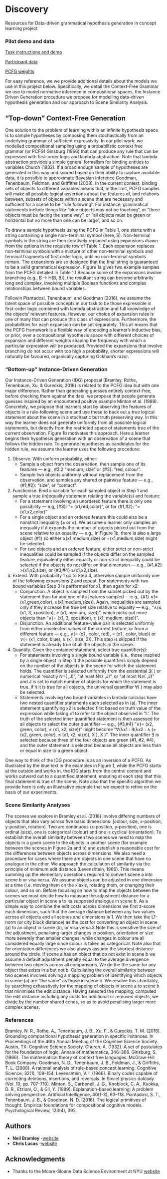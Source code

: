 # Discovery
Resources for Data-driven grammatical hypothesis generation in concept learning project


### Pilot demo and data

[Task instructions and demo](https://www.bramleylab.ppls.ed.ac.uk/experiments/zendo/task.html)
<!-- (https://neilrbramley.com/experiments/zendo/main.html) -->

[Participant data](https://github.com/neilbramley/discovery/blob/master/results_processed.rdata)

[PCFG weights](https://github.com/neilbramley/discovery/blob/master/pcfg_weights.csv)

<!-- [Technical annex](https://github.com/neilbramley/discovery/blob/master/technical_annex.pdf) -->


For easy reference, we we provide additional details about the models we use in this project below. Specifically, we detail the Context-Free Grammar we use to model normative inference in compositional spaces, the Instance Driven Generation procedure we propose for modelling data-driven hypothesis generation and our approach to Scene Similarity Analysis.

## “Top-down” Context-Free Generation

One solution to the problem of learning within an infinite hypothesis space is to sample hypotheses by composing them stochastically from an underlying grammar of sufficient expressivity. In our pilot work, we modelled compositional sampling using a probabilistic context free grammar (or PCFG) Ginsburg (1966) that can produce any rule that can be expressed with first-order logic and lambda abstraction. Note that lambda abstraction provides a simple general formalism for binding entities to variables Church (1932). If a broad enough sample of hypotheses are generated in this way and scored based on their ability to capture available data, it is possible to approximate Bayesian inference Goodman, Tenenbaum, Feldman, and Griffiths (2008). In the current context, binding sets of objects to different variables means that, in the limit, PCFG samples will make all possible logical assertions about the features of, and relations between, subsets of objects within a scene that are necessary and sufficient for a scene to be “rule following”. For instance, grammatical statements include things like “blue objects may not be touching”, or “three objects must be facing the same way”, or “all objects must be green or horizontal but no more than one can be large”, and so on.

To draw a sample hypothesis using the PCFG in Table 1, one starts with a string containing a single non- terminal symbol (here, S). Non-terminal symbols in the string are then iteratively replaced using expansions drawn from the options in the requisite row of Table 1. Each expansion replaces non-terminal symbols with a mixture of other non-terminal symbols and terminal fragments of first order logic, until no non-terminal symbols remain. The expansions are so designed that the final string is guaranteed to be a valid grammatical expression. Figure 1a gives two example samples from the PCFG detailed in Table 1.1 Because some of the expansions involve branching (e.g., B → H(B, B)), the resultant string can become arbitrarily long and complex, involving multiple Boolean functions and complex relationships between bound variables.

Followin Piantadosi, Tenenbaum, and Goodman (2016), we assume the latent space of possible concepts in our task to be those expressible in first-order logic combined with lambda abstraction and full knowledge of the objects’ relevant features. However, our choice of expansion rules is one of many that can produce this class of expressions. Furthermore, the probabilities for each expansion can be set separately. This all means that the PCFG framework is a flexible way of encoding a learner’s inductive bias, or prior, over a compositional hypothesis space with different choices of expansion and different weights shaping the frequency with which a particular expression will be produced. Provided the expansions that involve branching do not occur with too high a probability, shorter expressions will naturally be favoured, organically capturing Ockham’s razor.

### “Bottom-up” Instance-Driven Generation

Our Instance-Driven Generation (IDG) proposal (Bramley, Rothe, Tenenbaum, Xu, & Gureckis, 2018) is related to the PCFG idea but with one major difference. Rather than generating guesses entirely context-free, before checking them against the data, we propose that people generate guesses inspired by an encountered positive example Minton et al. (1989). Concretely, we propose that learners start by observing the features of objects in a rule-following scene and use these to back out a true logical statement about the scene in a stochastic but truth preserving way. In this way the learner does not generate uniformly from all possible logical statements, but directly from the restricted space of statements true of the current observation. Figure 1b motivates this approach. Here a learner begins their hypothesis generation with an observation of a scene that follows the hidden rule. To generate hypotheses as candidates for the hidden rule, we assume the learner uses the following procedure:
1. Observe. With uniform probability, either:
	- Sample a object from the observation, then sample one of its features — e.g., #2:2 “medium, size” or {#3}: “red, colour”.
	- Sample two objects uniformly without replacement from the observation, and samples any shared or pairwise feature — e.g., {#1,#2}: “size”, or “contact”.
2. Functionise. Bind a variable for each sampled object in Step 1 and sample a true (in)equality statement relating the variable(s) and feature:
	- For a statement involving an unordered feature there is only one possibility — e.g, {#3}: “= (x1,red,color)”, or for {#1,#2}: “=(x1,x2,color)”
	- For a single object and an ordered feature this could also be a nonstrict inequality (≥ or ≤). We assume a learner only samples an inequality if it expands the number of objects picked out from the scene relative to an equality — e.g., in Figure 1b, there is also a large object {#1} so either ≥(x1,medium,size) or =(x1,medium,size) might be selected.
	- For two objects and an ordered feature, either strict or non-strict inequalities could be sampled if the objects differ on the sampled feature, equivalently either equality or non-strict inequality could be selected if the objects do not differ on that dimension — e.g., {#1,#2} >(x1,x2,size), or {#3,#4} ≥(x1,x2,size).
3. Extend. With probability 1 go to Step 4, otherwise sample uniformly one of the following expansions 2
and repeat. For statements with two bound variables Step 3 is performed for x1, then again for x2:
	- Conjunction. A object is sampled from the subset picked out by the statement thus far and one of its features sampled — e.g., {#1} ∧(= (x1,green,color), ≥(x1,medium,size)). Again, inequalities are sampled only if they increase the true set size relative to equality — e.g., “∧(≤ (x1, 3, xposition), ≥ (x1, medium, size))”, which picks out more objects than “∧(= (x1, 3, xposition), ≥ (x1, medium, size))”.
	- Disjunction. An additional feature-value pair is selected uniformly from either unselected values of the current feature, or from a different feature — e.g., ∨(= (x1 , color, red), = (x1 , color, blue)) or ∨(= (x1, color, blue), ≥ (x1, size, 2)). This step is skipped if the statement is already true of all the objects in the scene.
4. Quantify. Given the contained statement, select true quantifier(s):
	- For statements involving a single bound variable (i.e., those inspired by a single object in Step 1) the possible quantifiers simply depend on the number of the objects in the scene for which the statement holds. The quantifier is selected uniformly from the existential ∃( ) or numerical “exactly N=( ,J)”, “at least N≥( ,J)”, or “at most N≤( ,J)” and J is set to match number of objects for which the statement is true. If it it is true for all objects, the universal quantifier ∀( ) may also be selected.
	- Statements involving two bound variables in lambda calculus have two nested quantifier statements each selected as in (a). The inner statement quantifying x2 is selected first based on truth value of the expression while taking x1 to refer to the object observed in ‘1.’. The truth of the selected inner quantified statement is then assessed for all objects to select the outer quantifier — e.g., {#3,#4} “∧(= (x2, green, color), ≤ (x1, x2, size))” might become “∀(λx1 : ∃(λx2 : ∧ (= (x2, green, color), ≤ (x1, x2, size)), X ), X )”. The inner quantifier ∃ is selected because three of the four objects are green {#1, #2, #4}, and the outer statement is selected because all objects are less than or equal in size to a green object.

One way to think of the IDG procedure is as an inversion of a PCFG. As illustrated by the blue text in the examples in Figure 1, while the PCFG starts at the outside and works in, the IDG starts from the central content and works outward out to a quantified statement, ensuring at each step that this final statement is true of the scene. Note also that the specific algorithm we provide here is only an illustrative example that we expect to refine on the basis of our experiments.

### Scene Similarity Analyses

The scenes we explore in Bramley et al. (2018) involve differing numbers of objects that also vary across five basic dimensions: [colour, size, x-position, y-position, rotation]. Two are continuous (x-position, y-position), one is ordinal (size), one is categorical (colour) and one is cyclical (orientation).
To establish the overall similarity between two scenes we need to map the objects in a given scene to the objects in another scene (for example between the scenes in Figure 2a and b) and establish a reasonable cost for the differences between objects across dimensions. We also need a procedure for cases where there are objects in one scene that have no analogue in the other. We approach the calculation of similarity via the principle of minimum edit distance (Levenshtein, 1966). This means summing up the elementary operations required to convert scene a into scene b or visa versa. We assume objects can be adjusted in one dimension at a time (i.e. moving them on the x axis, rotating them, or changing their colour, and so on.
Before focusing on how to map the objects between the scenes we must decide how to measure the adjustment distance for a particular object in scene a to its supposed analogue in scene b. As a simple way to combine the edit costs across dimensions we first z-score each dimension, such that the average distance between any two values across all objects and all scenes and dimensions is 1. We then take the L1-norm (or city block distance) as the cost for converting an object in scene (a) to an object in scene (b), or visa versa.3 Note this is sensitive the size of the adjustment, penalising larger changes in position, orientation or size more severely than smaller changes, while changes in colour are all considered equally large since colour is taken as categorical. Note also that for orientation differences we also always assume the shortest distance around the circle.
If scene a has an object that do not exist in scene b we assume a default adjustment penalty equal to the average divergence between two objects across all comparisons. We do the the same for any object that exists in a but not b.
Calculating the overall similarity between two scenes involves solving a mapping problem of identifying which objects in scene (a) are “the same” as those in scene b. We resolve this charitably, by searching exhaustively for the mapping of objects in scene a to scene b that minimises the edit distance. Having selected the mapping, computed the edit distance including any costs for additional or removed objects, we divide by the number shared cones, so as to avoid penalising larger more complex scenes.

### References
Bramley, N. R., Rothe, A., Tenenbaum, J. B., Xu, F., & Gureckis, T. M. (2018). Grounding compositional hypothesis generation in specific instances. In Proceedings of the 40th Annual Meeting of the Cognitive Science Society. Austin, TX: Cognitive Science Society.
Church, A. (1932). A set of postulates for the foundation of logic. Annals of mathematics, 346–366. Ginsburg, S. (1966). The mathematical theory of context free languages. McGraw-Hill Book Company. Goodman, N. D., Tenenbaum, J. B., Feldman, J., & Griffiths, T. L. (2008). A rational analysis of rule-based
concept learning. Cognitive Science, 32(1), 108–154.
Levenshtein, V. I. (1966). Binary codes capable of correcting deletions, insertions, and reversals. In Soviet
physics doklady (Vol. 10, pp. 707–710).
Minton, S., Carbonell, J. G., Knoblock, C. A., Kuokka, D. R., Etzioni, O., & Gil, Y. (1989). Explanation-based
learning: A problem solving perspective. Artificial Intelligence, 40(1-3), 63–118.
Piantadosi, S. T., Tenenbaum, J. B., & Goodman, N. D. (2016). The logical primitives of thought: Empirical
foundations for compositional cognitive models. Psychological Review, 123(4), 392.

## Authors

* **Neil Bramley** -[website](https://bramleylab.ppls.ed.ac.uk)
* **Chris Lucas** -[website](https://homepages.inf.ed.ac.uk/clucas2/)
<!-- * **Anselm Rothe** - [website](http://anselmrothe.github.io/) -->
<!-- * **Josh Tenenbaum** - [website](http://web.mit.edu/cocosci/josh.html) -->
<!-- * **Fei Xu** - [website](http://https://psychology.berkeley.edu/people/fei-xu) -->
<!-- * **Todd Gureckis** - [website](http://psych.nyu.edu/gureckis/) -->

## Acknowledgments

* Thanks to the Moore-Sloane Data Science Environment at NYU [website](https://cds.nyu.edu/mooresloan/)
